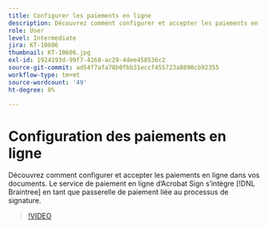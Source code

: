 ```yaml
---
title: Configurer les paiements en ligne
description: Découvrez comment configurer et accepter les paiements en ligne dans vos documents
role: User
level: Intermediate
jira: KT-10606
thumbnail: KT-10606.jpg
exl-id: 1924193d-99f7-4168-ac29-4dee458536c2
source-git-commit: ad54f7afa78b0fbb31eccf455723a8890cb92355
workflow-type: tm+mt
source-wordcount: '49'
ht-degree: 8%

---
```


# Configuration des paiements en ligne

Découvrez comment configurer et accepter les paiements en ligne dans vos documents. Le service de paiement en ligne d’Acrobat Sign s’intègre [!DNL Braintree] en tant que passerelle de paiement liée au processus de signature.

>[!VIDEO](https://video.tv.adobe.com/v/345753?quality=12&learn=on&hidetitle=true)
